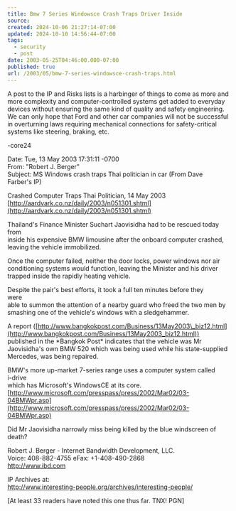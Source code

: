 ```yaml
---
title: Bmw 7 Series Windowsce Crash Traps Driver Inside
source: 
created: 2024-10-06 21:27:14-07:00
updated: 2024-10-10 14:56:44-07:00
tags:
  - security
  - post
date: 2003-05-25T04:46:00.000-07:00
published: true
url: /2003/05/bmw-7-series-windowsce-crash-traps.html
---
```



A post to the IP and Risks lists is a harbinger of things to come as more and more complexity and computer-controlled systems get added to everyday devices without ensuring the same kind of quality and safety engineering. We can only hope that Ford and other car companies will not be successful in overturning laws requiring mechanical connections for safety-critical systems like steering, braking, etc.  
  
\-core24  
  
Date: Tue, 13 May 2003 17:31:11 -0700  
From: "Robert J. Berger"  
Subject: MS Windows crash traps Thai politician in car (From Dave  
Farber's IP)  
  
Crashed Computer Traps Thai Politician, 14 May 2003  
[http://aardvark.co.nz/daily/2003/n051301.shtml](http://aardvark.co.nz/daily/2003/n051301.shtml)  
  
Thailand's Finance Minister Suchart Jaovisidha had to be rescued today  
from  
inside his expensive BMW limousine after the onboard computer crashed,  
leaving the vehicle immobilized.  
  
Once the computer failed, neither the door locks, power windows nor air  
conditioning systems would function, leaving the Minister and his driver  
trapped inside the rapidly heating vehicle.  
  
Despite the pair's best efforts, it took a full ten minutes before they  
were  
able to summon the attention of a nearby guard who freed the two men by  
smashing one of the vehicle's windows with a sledgehammer.  
  
A report ([http://www.bangkokpost.com/Business/13May2003\_biz12.html](http://www.bangkokpost.com/Business/13May2003_biz12.html))  
published in the \*Bangkok Post\* indicates that the vehicle was Mr  
Jaovisidha's own BMW 520 which was being used while his state-supplied  
Mercedes, was being repaired.  
  
BMW's more up-market 7-series range uses a computer system called  
i-drive  
which has Microsoft's WindowsCE at its core.  
[http://www.microsoft.com/presspass/press/2002/Mar02/03-04BMWpr.asp](http://www.microsoft.com/presspass/press/2002/Mar02/03-04BMWpr.asp)  
  
Did Mr Jaovisidha narrowly miss being killed by the blue windscreen of  
death?  
  
Robert J. Berger - Internet Bandwidth Development, LLC.  
Voice: 408-882-4755 eFax: +1-408-490-2868  
http://www.ibd.com  
  
IP Archives at:  
http://www.interesting-people.org/archives/interesting-people/  
  
\[At least 33 readers have noted this one thus far. TNX! PGN\]